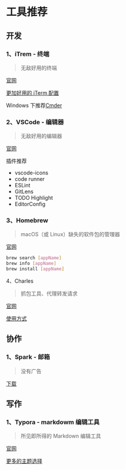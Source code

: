 # 工具推荐



## 开发

### 1、iTrem - 终端

> 无敌好用的终端

[官网](https://iterm2.com/)

[更加好用的 iTerm 配置](./iTerm.md)



Windows 下推荐[Cmder](https://cmder.net/) 



### 2、VSCode - 编辑器

> 无敌好用的编辑器

[官网](https://code.visualstudio.com/)

插件推荐

- vscode-icons
- code runner
- ESLint
- GitLens
- TODO Highlight
- EditorConfig



### 3、Homebrew 

> macOS（或 Linux）缺失的软件包的管理器

[官网](https://brew.sh/index_zh-cn)

```bash
brew search [appName]
brew info [appName]
brew install [appName]
```



4、Charles

> 抓包工具、代理转发请求

[官网](https://www.charlesproxy.com/)

[使用方式](./Charles.md)

## 协作

### 1、Spark - 邮箱

> 没有广告

[下载](https://apps.apple.com/us/app/spark-email-app-by-readdle/id1176895641)



## 写作

### 1、Typora - markdowm 编辑工具

> 所见即所得的 Markdown 编辑工具

[官网](https://typora.io/)

[更多的主题选择](http://theme.typora.io/)